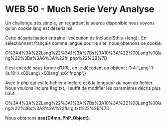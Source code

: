 # WEB 50 - Much Serie Very Analyse


Un challenge très simple, en regardant la source disponible nous voyons qu’un cookie lang est désérialisé.

Cette désarialisation entraîne l’exécution de include($this->lang);.
En sélectionnant français comme langue pour le site, nous obtenons ce cookie:

O%3A4%3A%22Lang%22%3A1%3A%7Bs%3A10%3A%22%00Lang%00lang%22%3Bs%3A6%3A%22fr.
php%22%3B%7D

Il est encodé sous forme d’URL, en le décodant on obtient :
O:4:'Lang':1:{s:10:'\ x00Lang\ x00lang';s:6:'fr.php';}

Avec fr.php qui est le fichier à inclure et 6 la longueur du nom du fichier.
Nous voulons inclure flag.txt, il suffit de modifier les paramètres décris plus haut:

O%3A4%3A%22Lang%22%3A1%3A%7Bs%3A10%3A%22%00Lang%00lang%22%3Bs%3A8%3A%22fla
g.txt%22%3B%7D

Nous obtenons **ese{D4mn_PhP_Object}**.
